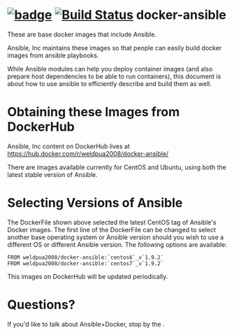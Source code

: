[![badge](http://dockeri.co/image/weldpua2008/docker-ansible/)](https://hub.docker.com/r/weldpua2008/docker-ansible/)
[![Build Status](https://travis-ci.org/weldpua2008/docker-ansible.svg?branch=ansible_1.9.2)](https://travis-ci.org/weldpua2008/docker-ansible)
docker-ansible
===================
These are base docker images that include Ansible.  

Ansible, Inc maintains these images so that people can easily build docker images from ansible playbooks.

While Ansible modules can help you deploy container images (and also prepare host dependencies to be able to run containers), this document is about how to use ansible to efficiently describe and build them as well.

Obtaining these Images from DockerHub
=====================================

Ansible, Inc content on DockerHub lives at https://hub.docker.com/r/weldpua2008/docker-ansible/

There are images available currently for CentOS and Ubuntu, using both the latest
stable version of Ansible.

Selecting Versions of Ansible
=============================
The DockerFile shown above selected the latest CentOS tag of Ansible's Docker images.
The first line of the DockerFile can be changed to select another base operating system or Ansible version should you wish to use a different OS or different Ansible version.
The following options are available:

    FROM weldpua2008/docker-ansible:`centos6`_v`1.9.2`
    FROM weldpua2008/docker-ansible:`centos7`_v`1.9.2`
    
This images on DockerHub will be updated periodically.

Questions?
==========

If you'd like to talk about Ansible+Docker, stop by the .
